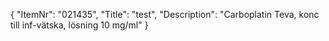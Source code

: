 {
  "ItemNr": "021435",
  "Title": "test",
  "Description": "Carboplatin Teva, konc till inf-vätska, lösning 10 mg/ml"
}